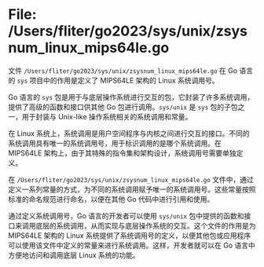 # File: /Users/fliter/go2023/sys/unix/zsysnum_linux_mips64le.go

文件 `/Users/fliter/go2023/sys/unix/zsysnum_linux_mips64le.go` 在 Go 语言的 `sys` 项目中的作用是定义了 MIPS64LE 架构的 Linux 系统调用号。

Go 语言的 `sys` 包是用于与底层操作系统进行交互的包，它封装了许多系统调用，提供了高级的函数和接口供其他 Go 包进行调用。`sys/unix` 是 `sys` 包的子包之一，用于封装与 Unix-like 操作系统相关的系统调用和常量。

在 Linux 系统上，系统调用是用户空间程序与内核之间进行交互的接口。不同的系统调用具有唯一的系统调用号，用于标识调用的是哪个系统调用。在 MIPS64LE 架构上，由于其特殊的指令集和架构设计，系统调用号需要单独定义。

在 `/Users/fliter/go2023/sys/unix/zsysnum_linux_mips64le.go` 文件中，通过定义一系列常量的方式，为不同的系统调用赋予唯一的系统调用号。这些常量按照标准的命名规范进行命名，以便在其他 Go 代码中进行引用和使用。

通过定义系统调用号，Go 语言的开发者可以使用 `sys/unix` 包中提供的函数和接口来调用底层的系统调用，从而实现与底层操作系统的交互。这个文件的作用是为 MIPS64LE 架构的 Linux 系统提供了系统调用号的定义，以便其他包或应用程序可以使用该文件中定义的常量来进行系统调用。这样，开发者就可以在 Go 语言中方便地访问和调用底层 Linux 系统的功能。


